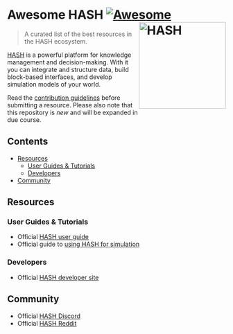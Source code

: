 # Awesome HASH [![Awesome](https://awesome.re/badge.svg)](https://awesome.re) [<img src="https://hash.ai/cdn-cgi/imagedelivery/EipKtqu98OotgfhvKf6Eew/b277e84b-2f91-437c-dedf-8c50bbc41e00/public" width="200" align="right" alt="HASH">](https://hash.ai/?utm_medium=organic&utm_source=github_readme_awesomehash-repo_root)

> A curated list of the best resources in the HASH ecosystem.

[HASH](https://github.com/hashintel/hash) is a powerful platform for knowledge management and decision-making. With it you can integrate and structure data, build block-based interfaces, and develop simulation models of your world.

Read the [contribution guidelines](CONTRIBUTING.md) before submitting a resource. Please also note that this repository is *new* and will be expanded in due course.

## Contents

* [Resources](#resources)
    * [User Guides & Tutorials](#user-guides--tutorials)
    * [Developers](#developers)
* [Community](#community)

## Resources

### User Guides & Tutorials
* Official [HASH user guide](https://hash.ai/docs?utm_medium=organic&utm_source=github_readme_awesomehash-repo_root)
* Official guide to [using HASH for simulation](https://hash.ai/docs/simulation?utm_medium=organic&utm_source=github_readme_awesomehash-repo_root)

### Developers
* Official [HASH developer site](https://hash.dev/?utm_medium=organic&utm_source=github_readme_awesomehash-repo_root)

## Community
* Official [HASH Discord](https://hash.ai/discord?utm_medium=organic&utm_source=github_readme_awesomehash-repo_root)
* Official [HASH Reddit](https://www.reddit.com/r/hashintel/)
